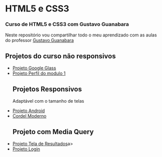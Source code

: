 <H1>HTML5 e CSS3</H1>
<h3>Curso de HTML5 e CSS3 com Gustavo Guanabara</h3>
<p> Neste repositório vou compartilhar todo o meu aprendizado com as aulas do professor <a href="https://github.com/gustavoguanabara">Gustavo Guanabara</a></p>
<section>
<h2>Projetos do curso não responsivos</h2>
<ul>
<li><a href="https://pabloalves99.github.io/HTML5eCSS3/Projeto%20Google%20Glass%20para%20o%20GitHub/index.html">Projeto Google Glass</a></li> 
<li><a href="https://pabloalves99.github.io/HTML5eCSS3/Modulo%201/Meu%20perfil/meuPerfilGitHub.html"> Projeto Perfil do modulo 1</a></li>

<h2> Projetos Responsivos</h2><p>Adaptável com o tamanho de telas</p>
 <!-- <li><a href="https://pabloalves99.github.io/HTML5eCSS3/Modulo%202/SiteArmonico.html" target="_blank">Site Armonico</a></li>-->
<li><a href="https://pabloalves99.github.io/HTML5eCSS3/Modulo%202/ProjetoAndroid/android.html" target="_blank">Projeto Android</a></li>
<li><a href="https://pabloalves99.github.io/HTML5eCSS3/Modulo%203/projetoCordel/CordelParaGitHub.html" target="_blank"> Cordel Moderno</a></li>
<!--<li><a href="https://pabloalves99.github.io/HTML5eCSS3/Modulo%204/Projeto-Rede-Social/index.html">Projeto Redes Sociais</a></li>-->

<h2>Projeto com Media Query</h2>
<li><a href="https://pabloalves99.github.io/HTML5eCSS3/Mentor/ComponentesDeResumoDeResultado/results-summary-component-main/Projeto/index.html"> Projeto Tela de Resultados</a>a></li>
<li><a href="https://pabloalves99.github.io/HTML5eCSS3/Modulo%204/Projeto-Login/index.html">Projeto Login</a>
</ul>
</section>

